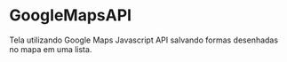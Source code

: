 # GoogleMapsAPI
Tela utilizando Google Maps Javascript API salvando formas desenhadas no mapa em uma lista.
